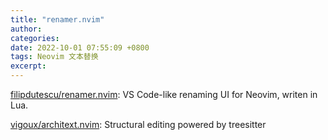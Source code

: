 ```yaml
---
title: "renamer.nvim"
author: 
categories: 
date: 2022-10-01 07:55:09 +0800
tags: Neovim 文本替换
excerpt: 
---
```



[filipdutescu/renamer.nvim](https://github.com/filipdutescu/renamer.nvim): VS Code-like renaming UI for Neovim, writen in Lua.



[vigoux/architext.nvim](https://github.com/vigoux/architext.nvim): Structural editing powered by treesitter











